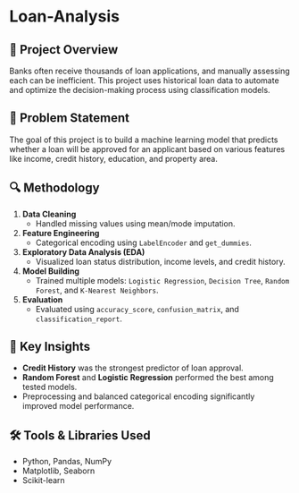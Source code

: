 # Loan-Analysis
## 🚀 Project Overview
Banks often receive thousands of loan applications, and manually assessing each can be inefficient. This project uses historical loan data to automate and optimize the decision-making process using classification models.


## 🧩 Problem Statement
The goal of this project is to build a machine learning model that predicts whether a loan will be approved for an applicant based on various features like income, credit history, education, and property area.



## 🔍 Methodology
1. **Data Cleaning**  
   - Handled missing values using mean/mode imputation.
2. **Feature Engineering**  
   - Categorical encoding using `LabelEncoder` and `get_dummies`.
3. **Exploratory Data Analysis (EDA)**  
   - Visualized loan status distribution, income levels, and credit history.
4. **Model Building**  
   - Trained multiple models: `Logistic Regression`, `Decision Tree`, `Random Forest`, and `K-Nearest Neighbors`.
5. **Evaluation**  
   - Evaluated using `accuracy_score`, `confusion_matrix`, and `classification_report`.

## 📌 Key Insights
- **Credit History** was the strongest predictor of loan approval.
- **Random Forest** and **Logistic Regression** performed the best among tested models.
- Preprocessing and balanced categorical encoding significantly improved model performance.

## 🛠️ Tools & Libraries Used
- Python, Pandas, NumPy  
- Matplotlib, Seaborn  
- Scikit-learn
